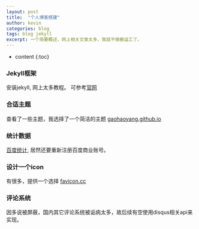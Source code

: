 ```yaml
---
layout: post
title:  "个人博客搭建"
author: kevin
categories: blog
tags: blog jekyll
excerpt: 一个简要概述，网上相关文章太多，我就不做搬运工了。
---
```



* content
{:toc}


### Jekyll框架
安装jekyll, 网上太多教程。
可参考[官网](http://jekyllcn.com/)

### 合适主题
查看了一些主题，我选择了一个简洁的主题 [gaohaoyang.github.io](https://github.com/Gaohaoyang/gaohaoyang.github.io)

### 统计数据
[百度统计](https://tongji.baidu.com), 居然还要重新注册百度商业账号。

### 设计一个icon
有很多，提供一个选择 [favicon.cc](http://www.favicon.cc/)

### 评论系统
因多说被屏蔽，国内其它评论系统被诟病太多，故后续有空使用disqus相关api来实现。
